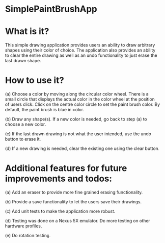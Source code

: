 # SimplePaintBrushApp

What is it?
============

This simple drawing application provides users an ability to draw arbitrary shapes using their color of choice. The application also provides
an ability to clear the entire drawing as well as an undo functionality to just erase the last drawn shape.

How to use it?
===============

(a) Choose a color by moving along the circular color wheel. There is a small circle that displays the actual color in the color wheel at the
position of users click. Click on the centre color circle to set the paint brush color. By default, the paint brush is blue in color.

(b) Draw any shape(s). If a new color is needed, go back to step (a) to choose a new color.

(c) If the last drawn drawing is not what the user intended, use the undo button to erase it.

(d) If a new drawing is needed, clear the existing one using the clear button.

Additional features for future improvements and todos:
======================================================

(a) Add an eraser to provide more fine grained erasing functionality.

(b) Provide a save functionality to let the users save their drawings.

(c) Add unit tests to make the application more robust.

(d) Testing was done on a Nexus 5X emulator.  Do more testing on other hardware profiles.

(e) Do rotation testing.
